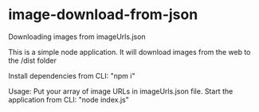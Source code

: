 # image-download-from-json
Downloading images from imageUrls.json

This is a simple node application.
It will download images from the web to the /dist folder

Install dependencies from CLI:
"npm i"

Usage:
Put your array of image URLs in imageUrls.json file.
Start the application from CLI:
"node index.js"

